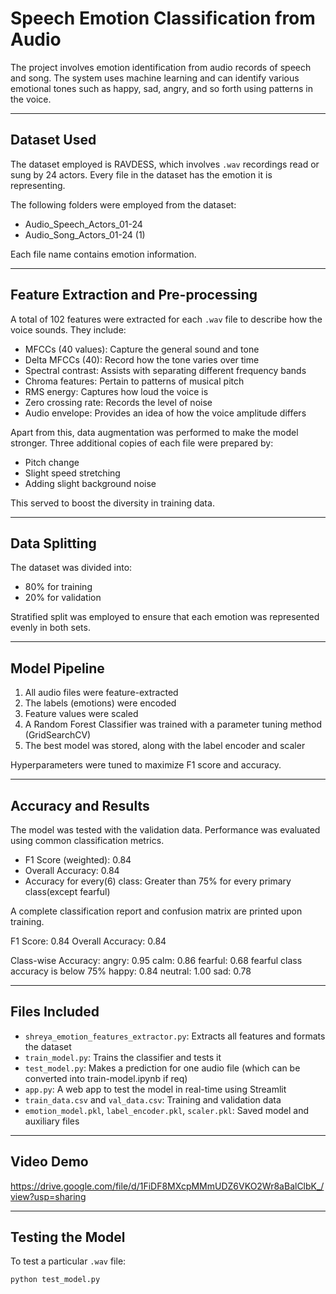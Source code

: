 # Speech Emotion Classification from Audio

The project involves emotion identification from audio records of speech and song. The system uses machine learning and can identify various emotional tones such as happy, sad, angry, and so forth using patterns in the voice.

---

## Dataset Used

The dataset employed is RAVDESS, which involves `.wav` recordings read or sung by 24 actors. Every file in the dataset has the emotion it is representing.

The following folders were employed from the dataset:
- Audio_Speech_Actors_01-24
- Audio_Song_Actors_01-24 (1)

Each file name contains emotion information.

---
## Feature Extraction and Pre-processing

A total of 102 features were extracted for each `.wav` file to describe how the voice sounds. They include:

- MFCCs (40 values): Capture the general sound and tone
- Delta MFCCs (40): Record how the tone varies over time
- Spectral contrast: Assists with separating different frequency bands
- Chroma features: Pertain to patterns of musical pitch
- RMS energy: Captures how loud the voice is
- Zero crossing rate: Records the level of noise
- Audio envelope: Provides an idea of how the voice amplitude differs

Apart from this, data augmentation was performed to make the model stronger. Three additional copies of each file were prepared by:
- Pitch change
- Slight speed stretching
- Adding slight background noise

This served to boost the diversity in training data.

---

## Data Splitting

The dataset was divided into:
- 80% for training
- 20% for validation

Stratified split was employed to ensure that each emotion was represented evenly in both sets.

---

## Model Pipeline

1. All audio files were feature-extracted
2. The labels (emotions) were encoded
3. Feature values were scaled
4. A Random Forest Classifier was trained with a parameter tuning method (GridSearchCV)
5. The best model was stored, along with the label encoder and scaler

Hyperparameters were tuned to maximize F1 score and accuracy.

---

## Accuracy and Results

The model was tested with the validation data. Performance was evaluated using common classification metrics.

- F1 Score (weighted): 0.84
- Overall Accuracy: 0.84
- Accuracy for every(6) class: Greater than 75% for every primary class(except fearful)

A complete classification report and confusion matrix are printed upon training.

F1 Score: 0.84
Overall Accuracy: 0.84

Class-wise Accuracy:
angry: 0.95
calm: 0.86
fearful: 0.68
fearful class accuracy is below 75%
happy: 0.84
neutral: 1.00
sad: 0.78

---

## Files Included

- `shreya_emotion_features_extractor.py`: Extracts all features and formats the dataset
- `train_model.py`: Trains the classifier and tests it
- `test_model.py`: Makes a prediction for one audio file (which can be converted into train-model.ipynb if req)
- `app.py`: A web app to test the model in real-time using Streamlit
- `train_data.csv` and `val_data.csv`: Training and validation data
- `emotion_model.pkl`, `label_encoder.pkl`, `scaler.pkl`: Saved model and auxiliary files

----
## Video Demo
https://drive.google.com/file/d/1FiDF8MXcpMMmUDZ6VKO2Wr8aBalClbK_/view?usp=sharing

---
## Testing the Model

To test a particular `.wav` file:
```bash
python test_model.py
```

